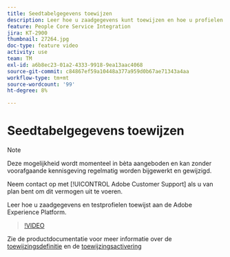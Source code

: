 ```yaml
---
title: Seedtabelgegevens toewijzen
description: Leer hoe u zaadgegevens kunt toewijzen en hoe u profielen kunt testen met de Adobe Experience Platform (AEP)
feature: People Core Service Integration
jira: KT-2900
thumbnail: 27264.jpg
doc-type: feature video
activity: use
team: TM
exl-id: a6b8ec23-01a2-4333-9918-9ea13aac4068
source-git-commit: c84867ef59a10448a377a959d0b67ae71343a4aa
workflow-type: tm+mt
source-wordcount: '99'
ht-degree: 8%

---
```


# Seedtabelgegevens toewijzen

>[!NOTE]
>
>Deze mogelijkheid wordt momenteel in bèta aangeboden en kan zonder voorafgaande kennisgeving regelmatig worden bijgewerkt en gewijzigd.
>
>Neem contact op met [!UICONTROL Adobe Customer Support] als u van plan bent om dit vermogen uit te voeren.

Leer hoe u zaadgegevens en testprofielen toewijst aan de Adobe Experience Platform.

>[!VIDEO](https://video.tv.adobe.com/v/27264?quality=12&learn=on)

Zie de productdocumentatie voor meer informatie over de [toewijzingsdefinitie](https://experienceleague.adobe.com/docs/campaign-standard/using/integrating-with-adobe-cloud/adobe-experience-platform/data-connector/aep-mapping-definition.html) en de [toewijzingsactivering](https://experienceleague.adobe.com/docs/campaign-standard/using/integrating-with-adobe-cloud/adobe-experience-platform/data-connector/aep-mapping-activation.html)
